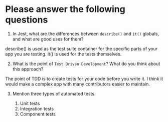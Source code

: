 # Please answer the following questions

1.  In Jest, what are the differences between `describe()` and `it()` globals, and what are good uses for them?

describe() is used as the test suite container for the specific parts of your app you are testing. it() is used for the tests themselves.

2.  What is the point of `Test Driven Development`? What do you think about this approach?

The point of TDD is to create tests for your code before you write it. I think it would make a complex app with many contributors easier to maintain.

3.  Mention three types of automated tests.

    1. Unit tests
    2. Integration tests
    3. Component tests

